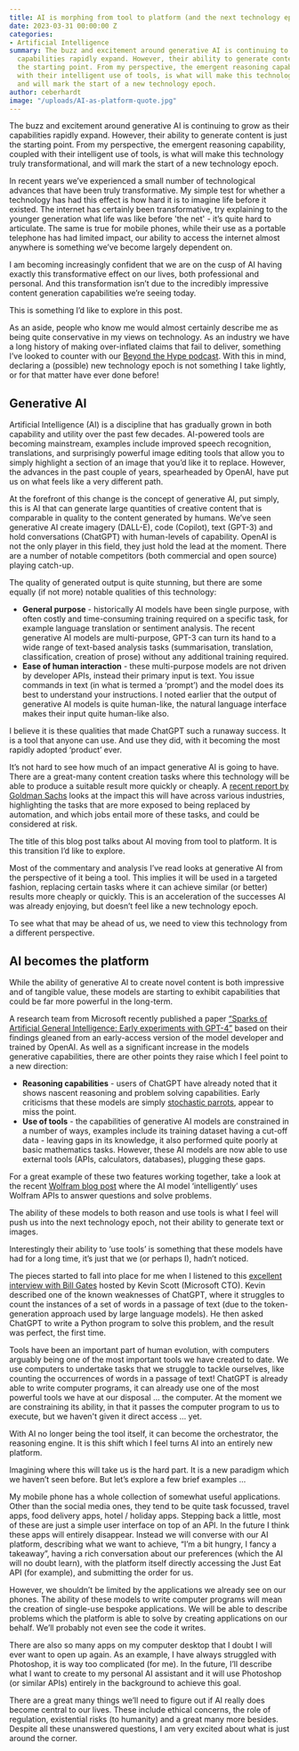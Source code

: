 ```yaml
---
title: AI is morphing from tool to platform (and the next technology epoch begins)
date: 2023-03-31 00:00:00 Z
categories:
- Artificial Intelligence
summary: The buzz and excitement around generative AI is continuing to grow as their
  capabilities rapidly expand. However, their ability to generate content is just
  the starting point. From my perspective, the emergent reasoning capability, coupled
  with their intelligent use of tools, is what will make this technology truly transformational,
  and will mark the start of a new technology epoch.
author: ceberhardt
image: "/uploads/AI-as-platform-quote.jpg"
---
```


The buzz and excitement around generative AI is continuing to grow as their capabilities rapidly expand. However, their ability to generate content is just the starting point. From my perspective, the emergent reasoning capability, coupled with their intelligent use of tools, is what will make this technology truly transformational, and will mark the start of a new technology epoch. 

In recent years we’ve experienced a small number of technological advances that have been truly transformative. My simple test for whether a technology has had this effect is how hard it is to imagine life before it existed. The internet has certainly been transformative, try explaining to the younger generation what life was like before 'the net' - it’s quite hard to articulate. The same is true for mobile phones, while their use as a portable telephone has had limited impact, our ability to access the internet almost anywhere is something we’ve become largely dependent on.

I am becoming increasingly confident that we are on the cusp of AI having exactly this transformative effect on our lives, both professional and personal. And this transformation isn’t due to the incredibly impressive content generation capabilities we’re seeing today. 

This is something I’d like to explore in this post.

As an aside, people who know me would almost certainly describe me as being quite conservative in my views on technology. As an industry we have a long history of making over-inflated claims that fail to deliver, something I’ve looked to counter with our [Beyond the Hype podcast](https://blog.scottlogic.com/category/podcast). With this in mind, declaring a (possible) new technology epoch is not something I take lightly, or for that matter have ever done before!

## Generative AI 

Artificial Intelligence (AI) is a discipline that has gradually grown in both capability and utility over the past few decades. AI-powered tools are becoming mainstream, examples include improved speech recognition, translations, and surprisingly powerful image editing tools that allow you to simply highlight a section of an image that you’d like it to replace. However, the advances in the past couple of years, spearheaded by OpenAI, have put us on what feels like a very different path.

At the forefront of this change is the concept of generative AI, put simply, this is AI that can generate large quantities of creative content that is comparable in quality to the content generated by humans. We’ve seen generative AI create imagery (DALL-E), code (Copilot), text (GPT-3) and hold conversations (ChatGPT) with human-levels of capability. OpenAI is not the only player in this field, they just hold the lead at the moment. There are a number of notable competitors (both commercial and open source) playing catch-up.

The quality of generated output is quite stunning, but there are some equally (if not more) notable qualities of this technology:

 - **General purpose** - historically AI models have been single purpose, with often costly and time-consuming training required on a specific task, for example language translation or sentiment analysis. The recent generative AI models are multi-purpose, GPT-3 can turn its hand to a wide range of text-based analysis tasks (summarisation, translation, classification, creation of prose) without any additional training required.
 - **Ease of human interaction** - these multi-purpose models are not driven by developer APIs, instead their primary input is text. You issue commands in text (in what is termed a ‘prompt’) and the model does its best to understand your instructions. I noted earlier that the output of generative AI models is quite human-like, the natural language interface makes their input quite human-like also. 

I believe it is these qualities that made ChatGPT such a runaway success. It is a tool that anyone can use. And use they did, with it becoming the most rapidly adopted ‘product’ ever.

It’s not hard to see how much of an impact generative AI is going to have. There are a great-many content creation tasks where this technology will be able to produce a suitable result more quickly or cheaply. A [recent report by Goldman Sachs](https://www.key4biz.it/wp-content/uploads/2023/03/Global-Economics-Analyst_-The-Potentially-Large-Effects-of-Artificial-Intelligence-on-Economic-Growth-Briggs_Kodnani.pdf) looks at the impact this will have across various industries, highlighting the tasks that are more exposed to being replaced by automation, and which jobs entail more of these tasks, and could be considered at risk.

The title of this blog post talks about AI moving from tool to platform. It is this transition I’d like to explore.

Most of the commentary and analysis I’ve read looks at generative AI from the perspective of it being a tool. This implies it will be used in a targeted fashion, replacing certain tasks where it can achieve similar (or better) results more cheaply or quickly. This is an acceleration of the successes AI was already enjoying, but doesn’t feel like a new technology epoch.

To see what that may be ahead of us, we need to view this technology from a different perspective.

## AI becomes the platform

While the ability of generative AI to create novel content is both impressive and of tangible value, these models are starting to exhibit capabilities that could be far more powerful in the long-term. 

A research team from Microsoft recently published a paper [“Sparks of Artificial General Intelligence: Early experiments with GPT-4”](https://arxiv.org/abs/2303.12712) based on their findings gleaned from an early-access version of the model developer and trained by OpenAI. As well as a significant increase in the models generative capabilities, there are other points they raise which I feel point to a new direction:

 - **Reasoning capabilities** - users of ChatGPT have already noted that it shows nascent reasoning and problem solving capabilities. Early criticisms that these models are simply [stochastic parrots](https://quoteinvestigator.com/2022/10/07/word-parrot/), appear to miss the point. 
 - **Use of tools** - the capabilities of generative AI models are constrained in a number of ways, examples include its training dataset having a cut-off data - leaving gaps in its knowledge, it also performed quite poorly at basic mathematics tasks. However, these AI models are now able to use external tools (APIs, calculators, databases), plugging these gaps.

For a great example of these two features working together, take a look at the recent [Wolfram blog post](https://writings.stephenwolfram.com/2023/03/chatgpt-gets-its-wolfram-superpowers/) where the AI model ‘intelligently’ uses Wolfram APIs to answer questions and solve problems. 

The ability of these models to both reason and use tools is what I feel will push us into the next technology epoch, not their ability to generate text or images.

Interestingly their ability to ‘use tools’ is something that these models have had for a long time, it’s just that we (or perhaps I), hadn’t noticed.

The pieces started to fall into place for me when I listened to this [excellent interview with Bill Gates](https://www.youtube.com/watch?v=bHb_eG46v2c) hosted by Kevin Scott (Microsoft CTO). Kevin described one of the known weaknesses of ChatGPT, where it struggles to count the instances of a set of words in a passage of text (due to the token-generation approach used by large language models). He then asked ChatGPT to write a Python program to solve this problem, and the result was perfect, the first time.

Tools have been an important part of human evolution, with computers arguably being one of the most important tools we have created to date. We use computers to undertake tasks that we struggle to tackle ourselves, like counting the occurrences of words in a passage of text! ChatGPT is already able to write computer programs, it can already use one of the most powerful tools we have at our disposal ... the computer. At the moment we are constraining its ability, in that it passes the computer program to us to execute, but we haven't given it direct access … yet.

With AI no longer being the tool itself, it can become the orchestrator, the reasoning engine. It is this shift which I feel turns AI into an entirely new platform.

Imagining where this will take us is the hard part. It is a new paradigm which we haven’t seen before. But let’s explore a few brief examples …

My mobile phone has a whole collection of somewhat useful applications. Other than the social media ones, they tend to be quite task focussed, travel apps, food delivery apps, hotel / holiday apps. Stepping back a little, most of these are just a simple user interface on top of an API. In the future I think these apps will entirely disappear. Instead we will converse with our AI platform, describing what we want to achieve, “I’m a bit hungry, I fancy a takeaway”, having a rich conversation about our preferences (which the AI will no doubt learn), with the platform itself directly accessing the Just Eat API (for example), and submitting the order for us.

However, we shouldn’t be limited by the applications we already see on our phones. The ability of these models to write computer programs will mean the creation of single-use bespoke applications. We will be able to describe problems which the platform is able to solve by creating applications on our behalf. We’ll probably not even see the code it writes.

There are also so many apps on my computer desktop that I doubt I will ever want to open up again. As an example, I have always struggled with Photoshop, it is way too complicated (for me). In the future, I’ll describe what I want to create to my personal AI assistant and it will use Photoshop (or similar APIs) entirely in the background to achieve this goal.

There are a great many things we’ll need to figure out if AI really does become central to our lives. These include ethical concerns, the role of regulation, existential risks (to humanity) and a great many more besides. Despite all these unanswered questions, I am very excited about what is just around the corner.







  




